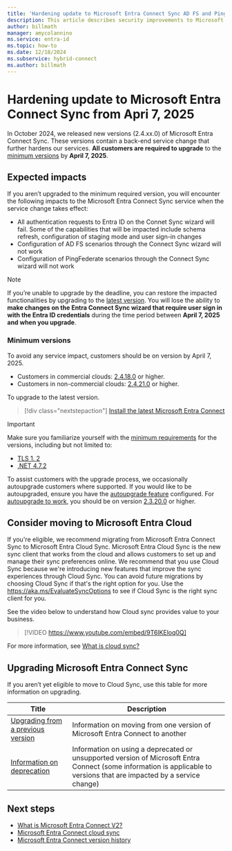 ```yaml
---
title: 'Hardening update to Microsoft Entra Connect Sync AD FS and PingFederate configuration'
description: This article describes security improvements to Microsoft Entra Connect Sync ADFS and PingFederate configuration.
author: billmath
manager: amycolannino
ms.service: entra-id
ms.topic: how-to
ms.date: 12/18/2024
ms.subservice: hybrid-connect
ms.author: billmath
---
```


# Hardening update to Microsoft Entra Connect Sync from Apri 7, 2025 

In October 2024, we released new versions (2.4.xx.0) of Microsoft Entra Connect Sync. These versions contain a back-end service change that further hardens our services. **All customers are required to upgrade** to the [minimum versions](#minimum-versions) by **April 7, 2025**. 


## Expected impacts 

If you aren’t upgraded to the minimum required version, you will encounter the following impacts to the Microsoft Entra Connect Sync service when the service change takes effect: 

 - All authentication requests to Entra ID on the Connet Sync wizard will fail. Some of the capabilities that will be impacted include schema refresh, configuration of staging mode and user sign-in changes
 - Configuration of AD FS scenarios through the Connect Sync wizard will not work 
 - Configuration of PingFederate scenarios through the Connect Sync wizard will not work 

>[!NOTE]
> If you’re unable to upgrade by the deadline, you can restore the impacted functionalities by upgrading to the [latest version](https://www.microsoft.com/download/details.aspx?id=47594). You will lose the ability to **make changes on the Entra Connect Sync wizard that require user sign in with the Entra ID credentials** during the time period between **April 7, 2025 and when you upgrade**. 

### Minimum versions 

To avoid any service impact, customers should be on version by April 7, 2025. 
- Customers in commercial clouds: [2.4.18.0](reference-connect-version-history.md#24180) or higher.
- Customers in non-commercial clouds: [2.4.21.0](reference-connect-version-history.md#24210) or higher. 

To upgrade to the latest version.
> [!div class="nextstepaction"]
> [Install the latest Microsoft Entra Connect](https://www.microsoft.com/download/details.aspx?id=47594)

>[!IMPORTANT]
> Make sure you familiarize yourself with the [minimum requirements](how-to-connect-install-prerequisites.md) for the versions, including but not limited to: 
>
>  - [TLS 1. 2](reference-connect-tls-enforcement.md)
>  - [.NET 4.7.2](https://dotnet.microsoft.com/download/dotnet-framework/net472#:~:text=Downloads%20for%20building%20and%20running%20applications%20with%20.NET%20Framework%204.7.2)

To assist customers with the upgrade process, we occasionally autoupgrade customers where supported. If you would like to be autoupgraded, ensure you have the [autoupgrade feature](how-to-connect-install-automatic-upgrade.md) configured. For [autoupgrade to work](security-updates-pks.md), you should be on version [2.3.20.0](reference-connect-version-history.md#23200) or higher. 

## Consider moving to Microsoft Entra Cloud  

If you're eligible, we recommend migrating from Microsoft Entra Connect Sync to Microsoft Entra Cloud Sync. Microsoft Entra Cloud Sync is the new sync client that works from the cloud and allows customers to set up and manage their sync preferences online. We recommend that you use Cloud Sync because we're introducing new features that improve the sync experiences through Cloud Sync. You can avoid future migrations by choosing Cloud Sync if that's the right option for you. Use the https://aka.ms/EvaluateSyncOptions to see if Cloud Sync is the right sync client for you. 

See the video below to understand how Cloud sync provides value to your business.

> [!VIDEO https://www.youtube.com/embed/9T6lKEloq0Q]

For more information, see [What is cloud sync?](/azure/active-directory/cloud-sync/what-is-cloud-sync)

## Upgrading Microsoft Entra Connect Sync 

If you aren’t yet eligible to move to Cloud Sync, use this table for more information on upgrading. 

|Title|Description| 
|-----|-----|
|[Upgrading from a previous version](how-to-upgrade-previous-version.md)|Information on moving from one version of Microsoft Entra Connect to another| 
|[Information on deprecation](deprecated-azure-ad-connect.md)|Information on using a deprecated or unsupported version of Microsoft Entra Connect (some information is applicable to versions that are impacted by a service change)| 


## Next steps

- [What is Microsoft Entra Connect V2?](whatis-azure-ad-connect-v2.md)
- [Microsoft Entra Connect cloud sync](/azure/active-directory/cloud-sync/what-is-cloud-sync)
- [Microsoft Entra Connect version history](reference-connect-version-history.md)